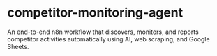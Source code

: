 # competitor-monitoring-agent
An end-to-end n8n workflow that discovers, monitors, and reports competitor activities automatically using AI, web scraping, and Google Sheets.
